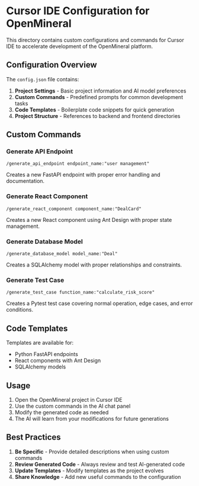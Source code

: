 # Cursor IDE Configuration for OpenMineral

This directory contains custom configurations and commands for Cursor IDE to accelerate development of the OpenMineral platform.

## Configuration Overview

The `config.json` file contains:

1. **Project Settings** - Basic project information and AI model preferences
2. **Custom Commands** - Predefined prompts for common development tasks
3. **Code Templates** - Boilerplate code snippets for quick generation
4. **Project Structure** - References to backend and frontend directories

## Custom Commands

### Generate API Endpoint
```
/generate_api_endpoint endpoint_name:"user management"
```
Creates a new FastAPI endpoint with proper error handling and documentation.

### Generate React Component
```
/generate_react_component component_name:"DealCard"
```
Creates a new React component using Ant Design with proper state management.

### Generate Database Model
```
/generate_database_model model_name:"Deal"
```
Creates a SQLAlchemy model with proper relationships and constraints.

### Generate Test Case
```
/generate_test_case function_name:"calculate_risk_score"
```
Creates a Pytest test case covering normal operation, edge cases, and error conditions.

## Code Templates

Templates are available for:
- Python FastAPI endpoints
- React components with Ant Design
- SQLAlchemy models

## Usage

1. Open the OpenMineral project in Cursor IDE
2. Use the custom commands in the AI chat panel
3. Modify the generated code as needed
4. The AI will learn from your modifications for future generations

## Best Practices

1. **Be Specific** - Provide detailed descriptions when using custom commands
2. **Review Generated Code** - Always review and test AI-generated code
3. **Update Templates** - Modify templates as the project evolves
4. **Share Knowledge** - Add new useful commands to the configuration